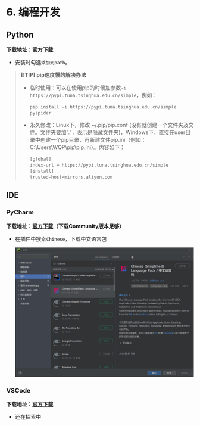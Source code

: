 # 6. 编程开发

## Python

**下载地址：[官方下载](https://www.python.org/downloads/windows/)**

- 安装时勾选`添加到path`。

> **[!TIP]**
> **pip速度慢的解决办法**
>
> - 临时使用：可以在使用pip的时候加参数`-i https://pypi.tuna.tsinghua.edu.cn/simple`，例如：
>   
>   ```
>   pip install -i https://pypi.tuna.tsinghua.edu.cn/simple pyspider
>   ```
>
> - 永久修改：Linux下，修改 ~/.pip/pip.conf (没有就创建一个文件夹及文件。文件夹要加“.”，表示是隐藏文件夹)，Windows下，直接在user目录中创建一个pip目录，再新建文件pip.ini（例如：C:\Users\WQP\pip\pip.ini）。内容如下：
>    ```
>    [global]
>    index-url = https://pypi.tuna.tsinghua.edu.cn/simple
>    [install]
>    trusted-host=mirrors.aliyun.com
>    ```


## IDE

### PyCharm

**下载地址：[官方下载](https://www.jetbrains.com/pycharm/download/#section=windows)（下载Community版本足够）**

- 在插件中搜索`Chinese`，下载中文语言包

    ![](images/2022-05-05-00-08-12.png)

### VSCode

**下载地址：[官方下载](https://code.visualstudio.com/)**

- 还在探索中

